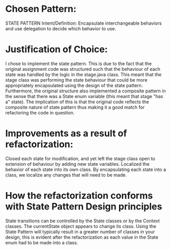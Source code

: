 # Chosen Pattern:
STATE PATTERN
Intent/Definition: Encapsulate interchangeable behaviors and use delegation to decide which behavior to use.

# Justification of Choice:
I chose to implement the state pattern. This is due to the fact that the original assignment code was structured such that the behaviour of each state was handled by the logic in the stage.java class. This meant that the stage class was performing the state behaviour that could be more appropriately encapsulated using the design of the state pattern. Furthermore, the original structure also implemented a composite pattern in the sense that there was a State enum variable (this meant that stage "has a" state). The implication of this is that the original code reflects the composite nature of state pattern thus making it a good match for refactoring the code in question.  


# Improvements as a result of refactorization:
Closed each state for modification, and yet left the stage class open to extension of behaviour by adding new state variables.
Localized the behavior of each state into its own class. By encapsulating each state into a class, we localize any changes that will need to be made.


# How the refactorization conforms with State Pattern Design principles
State transitions can be controlled by the State classes or by the Context classes.
The currentState object appears to change its class.
Using the State Pattern will typically result in a greater number of classes in your design, this is evident after the refactorization as each value in the State enum had to be made into a class.